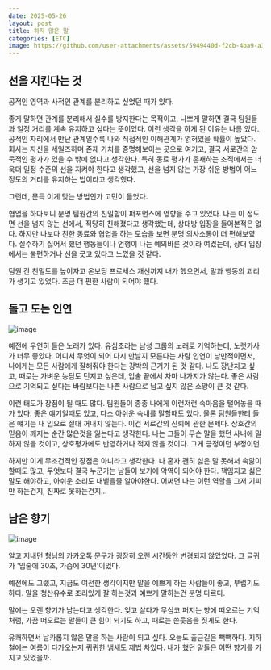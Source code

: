 ```yaml
---
date: 2025-05-26
layout: post
title: 하지 않은 말
categories: [ETC]
image: https://github.com/user-attachments/assets/5949440d-f2cb-4ba9-a3ec-baa15aa9a05c
---
```


## 선을 지킨다는 것

공적인 영역과 사적인 관계를 분리하고 싶었던 때가 있다. 

좋게 말하면 관계를 분리해서 실수를 방지한다는 목적이고, 나쁘게 말하면 결국 팀원들과 일정 거리를 계속 유지하고 싶다는 뜻이었다. 이런 생각을 하게 된 이유는 나름 있다. 공적인 자리에서 만난 관계일수록 나와 직접적인 이해관계가 얽혀있을 확률이 높았다. 회사는 자신을 세일즈하며 존재 가치를 증명해보이는 곳으로 여기고, 결국 서로간의 암묵적인 평가가 있을 수 밖에 없다고 생각한다. 특히 동료 평가가 존재하는 조직에서는 더욱더 일정 수준의 선을 지켜야 한다고 생각했고, 선을 넘지 않는 가장 쉬운 방법이 어느 정도의 거리를 유지하는 법이라고 생각했다.

그런데, 문득 이게 맞는 방법인가 고민이 들었다.

협업을 하다보니 분명 팀원간의 친밀함이 퍼포먼스에 영향을 주고 있었다. 나는 이 정도면 선을 넘지 않는 선에서, 적당히 친해졌다고 생각했는데, 상대방 입장을 들어본적은 없다. 하지만 나보다 친한 동료와 협업을 하는 모습을 보면 분명 의사소통이 더 편해보였다.
실수하기 싫어서 했던 행동들이나 언행이 나는 예의바른 것이라 여겼는데, 상대 입장에서는 불편하거나 선을 긋고 있다고 느꼈을 것 같다.

팀원 간 친밀도를 높이자고 온보딩 프로세스 개선까지 내가 했으면서, 말과 행동의 괴리가 생기고 있었다.
조금 더 편한 사람이 되어야 했다. 

## 돌고 도는 인연

![image](https://github.com/user-attachments/assets/a4bfa1d1-b7df-4678-86ab-263f8c553dc5)

예전에 우연히 들은 노래가 있다. 유심초라는 남성 그룹의 노래로 기억하는데, 노랫가사가 너무 좋았다. 어디서 무엇이 되어 다시 만날지 모른다는 사람 인연이 낭만적이면서, 나에게는 모든 사람에게 잘해줘야 한다는 강박의 근거가 된 것 같다. 나도 장난치고 싶고, 때로는 가벼운 농담도 던지고 싶은데, 입술 끝에서 차마 나가지가 않는다. 좋은 사람으로 기억되고 싶다는 바람보다는 나쁜 사람으로 남고 싶지 않은 소망이 큰 것 같다.

이런 태도가 장점이 될 때도 많다. 팀원들이 종종 나에게 이런저런 속마음을 털어놓을 때가 있다. 좋은 얘기일때도 있고, 다소 아쉬운 속내를 말할때도 있다. 
물론 팀원들한테 들은 얘기는 내 입으로 절대 꺼내지 않는다. 이건 서로간의 신뢰에 관한 문제다. 
상호간의 믿음이 깨지는 순간 많은것을 잃는다고 생각한다. 나는 그들이 무슨 말을 했던 사내에 말하지 않을 것이고, 상호평가에도 반영하거나 적지 않을 것이다. 그게 긍정이던 부정이던.

하지만 이게 무조건적인 장점은 아니라고 생각한다. 나 혼자 괜히 싫은 말 못해서 속앓이 할때도 많고, 무엇보다 결국 누군가는 남들이 보기에 악역이 되어야 한다.
책임지고 싫은말도 해야하고, 아쉬운 소리도 내뱉을줄 알아야한다. 어쩌면 나는 이런 역할을 그저 기피만 하는건지, 진짜로 못하는건지... 


## 남은 향기

![image](https://github.com/user-attachments/assets/ac85ba6d-b2e5-4260-b99c-18ffa4e274e4)

알고 지내던 형님의 카카오톡 문구가 굉장히 오랜 시간동안 변경되지 않았었다. 그 글귀가 '입술에 30초, 가슴에 30년'이었다.

예전에도 그랬고, 지금도 여전한 생각이지만 말을 예쁘게 하는 사람들이 좋고, 부럽기도 하다. 말을 청산유수로 조리있게 잘 하는것과 예쁘게 말하는건 분명 다르다. 

말에는 오랜 향기가 남는다고 생각한다. 잊고 살다가 무심코 퍼지는 향에 떠오르는 기억처럼, 가끔 떠오르는 말들이 큰 힘이 되기도 하고, 때로는 쓴웃음을 짓게도 한다.

유쾌하면서 날카롭지 않은 말을 하는 사람이 되고 싶다. 오늘도 출근길은 빽빽하다. 지하철에는 여름이 다가오는지 퀴퀴한 냄새도 제법 차있다. 내가 했던 말들은 어떤 향기를 가지고 있었을까.
